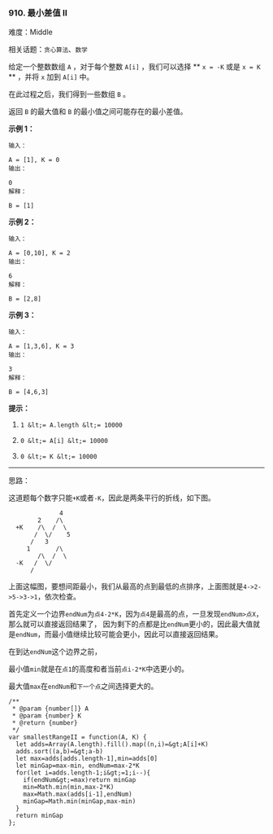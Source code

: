 ### 910. 最小差值 II

难度：Middle

相关话题：`贪心算法`、`数学`

给定一个整数数组  `A` ，对于每个整数  `A[i]` ，我们可以选择 ** `x = -K` 或是 `x = K` ** ，并将 `x` 加到 `A[i]` 中。



在此过程之后，我们得到一些数组 `B` 。



返回  `B` 的最大值和  `B` 的最小值之间可能存在的最小差值。













 **示例 1：** 





```
输入：

A = [1], K = 0
输出：

0
解释：

B = [1]

```

 **示例 2：** 





```
输入：

A = [0,10], K = 2
输出：

6
解释：

B = [2,8]

```

 **示例 3：** 





```
输入：

A = [1,3,6], K = 3
输出：

3
解释：

B = [4,6,3]

```





 **提示：** 





1.  `1 &lt;= A.length &lt;= 10000` 

2.  `0 &lt;= A[i] &lt;= 10000` 

3.  `0 &lt;= K &lt;= 10000` 






-----

思路：

这道题每个数字只能`+K`或者`-K`，因此是两条平行的折线，如下图。


```          
              4
        2    /\ 
  +K    /\  /  \
       /  \/    5
      /   3
     1       /\ 
        /\  /  \
  -K   /  \/
      /
```

上面这幅图，要想间距最小，我们从最高的点到最低的点排序，上面图就是`4->2->5->3->1`，依次检查。

首先定义一个边界`endNum`为`点4-2*K`，因为`点4`是最高的点，一旦发现`endNum>点X`，那么就可以直接返回结果了，
因为剩下的点都是比`endNum`更小的，因此最大值就是`endNum`，而最小值继续比较可能会更小，因此可以直接返回结果。

在到达`endNum`这个边界之前，

最小值`min`就是在`点1`的高度和者当前`点i-2*K`中选更小的。

最大值`max`在`endNum`和`下一个点`之间选择更大的。



```
/**
 * @param {number[]} A
 * @param {number} K
 * @return {number}
 */
var smallestRangeII = function(A, K) {
  let adds=Array(A.length).fill().map((n,i)=&gt;A[i]+K)
  adds.sort((a,b)=&gt;a-b)
  let max=adds[adds.length-1],min=adds[0]
  let minGap=max-min, endNum=max-2*K
  for(let i=adds.length-1;i&gt;=1;i--){
    if(endNum&gt;=max)return minGap
    min=Math.min(min,max-2*K)
    max=Math.max(adds[i-1],endNum)
    minGap=Math.min(minGap,max-min)
  }
  return minGap
};



```
